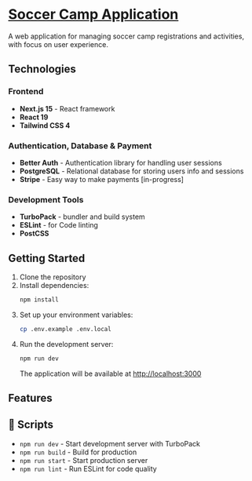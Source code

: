 # [Soccer Camp Application](https://soccer-camp.vercel.app/)

A web application for managing soccer camp registrations and activities, with focus on user experience.

## Technologies

### Frontend
- **Next.js 15** - React framework
- **React 19**
- **Tailwind CSS 4** 

### Authentication, Database & Payment
- **Better Auth** - Authentication library for handling user sessions
- **PostgreSQL** - Relational database for storing users info and sessions
- **Stripe** - Easy way to make payments [in-progress]

### Development Tools
- **TurboPack** - bundler and build system
- **ESLint** - for Code linting 
- **PostCSS** 

## Getting Started

1. Clone the repository
2. Install dependencies:
   ```bash
   npm install
   ```
3. Set up your environment variables:
   ```bash
   cp .env.example .env.local
   ```
4. Run the development server:
   ```bash
   npm run dev
   ```
   The application will be available at [http://localhost:3000](http://localhost:3000)

## Features


## 📝 Scripts

- `npm run dev` - Start development server with TurboPack
- `npm run build` - Build for production
- `npm run start` - Start production server
- `npm run lint` - Run ESLint for code quality

